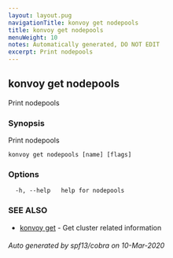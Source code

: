 ```yaml
---
layout: layout.pug
navigationTitle: konvoy get nodepools
title: konvoy get nodepools
menuWeight: 10
notes: Automatically generated, DO NOT EDIT
excerpt: Print nodepools
---
```


## konvoy get nodepools

Print nodepools

### Synopsis

Print nodepools

```
konvoy get nodepools [name] [flags]
```

### Options

```
  -h, --help   help for nodepools
```

### SEE ALSO

* [konvoy get](../)	 - Get cluster related information

###### Auto generated by spf13/cobra on 10-Mar-2020
